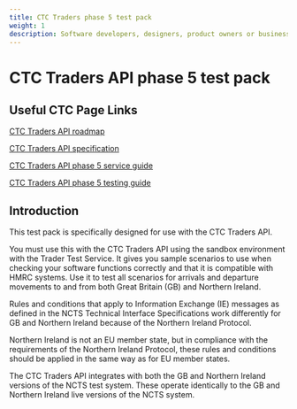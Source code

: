 ```yaml
---
title: CTC Traders phase 5 test pack
weight: 1
description: Software developers, designers, product owners or business analysts. Integrate your software with Common Transit Convention Traders API.
---
```


# CTC Traders API phase 5 test pack

## Useful CTC Page Links
[CTC Traders API roadmap](/roadmaps/common-transit-convention-traders-roadmap/#phase-5)

[CTC Traders API specification](/api-documentation/docs/api/service/common-transit-convention-traders/2.0)

[CTC Traders API phase 5 service guide](/guides/ctc-traders-phase5-service-guide/)

[CTC Traders API phase 5 testing guide](/guides/ctc-traders-phase5-testing-guide/)

## Introduction

This test pack is specifically designed for use with the CTC Traders API.

You must use this with the CTC Traders API using the sandbox environment with the Trader Test Service. It gives you sample scenarios to use when checking your software functions correctly and that it is compatible with HMRC systems. Use it to test all scenarios for arrivals and departure movements to and from both Great Britain (GB) and Northern Ireland.

Rules and conditions that apply to Information Exchange (IE) messages as defined in the NCTS Technical Interface Specifications work differently for GB and Northern Ireland because of the Northern Ireland Protocol.

Northern Ireland is not an EU member state, but in compliance with the requirements of the Northern Ireland Protocol, these rules and conditions should be applied in the same way as for EU member states.

The CTC Traders API integrates with both the GB and Northern Ireland versions of the NCTS test system. These operate identically to the GB and Northern Ireland live versions of the NCTS system.
